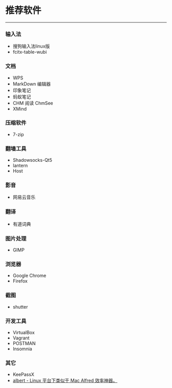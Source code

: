 # 推荐软件
* * * * *

### 输入法 
+ 搜狗输入法linux版 
+ fcitx-table-wubi

### 文档
+ WPS
+ MarkDown 编辑器
+ 印象笔记
+ 蚂蚁笔记
+ CHM 阅读 ChmSee
+ XMind

### 压缩软件 
+ 7-zip

### 翻墙工具
+ Shadowsocks-Qt5
+ lantern
+ Host

### 影音
+ 网易云音乐

### 翻译
+ 有道词典

### 图片处理
+ GIMP
 
 ### 浏览器 
 + Google Chrome
 + Firefox
 
 ### 截图 
 + shutter
 
 ### 开发工具
 + VirtualBox
 + Vagrant
 + POSTMAN
 + Insomnia

### 其它
 + KeePassX
 + [albert - Linux 平台下类似于 Mac Alfred 效率神器。](https://github.com/albertlauncher/albert)
